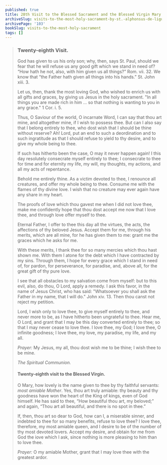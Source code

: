 ```yaml
---
published: true
title: 28th Visit to the Blessed Sacrament and the Blessed Virgin Mary
archiveSlug: visits-to-the-most-holy-sacrament-by-st.-alphonsus-de-liguori
archivePage: '103'
bookSlug: visits-to-the-most-holy-sacrament
tags: []
---
```


> ### Twenty-eighth Visit.
>
> God has given to us his only son; why, then, says St. Paul, should we fear that he will refuse us any good gift which we stand in need of? “How hath he not, also, with him given us all things?” Rom. vii. 32. We know that “the Father hath given all things into his hands.” St. John xiii. 3.
>
> Let us, then, thank the most loving God, who wished to enrich us with all gifts and graces, by giving us Jesus in the holy sacrament. "In all things you are made rich in him ... so that nothing is wanting to you in any grace." 1 Cor. i. 5.
>
> Thus, O Saviour of the world, O incarnate Word, I can say that thou art mine, and altogether mine, if I wish to possess thee. But can I also say that I belong entirely to thee, who dost wish that I should be thine without reserve? Ah! Lord, put an end to such a deordination and to such ingratitude as that I should refuse to yield to thy desire, and to give my whole being to thee.
>
> If such has hitherto been the case, O may it never happen again! I this day resolutely consecrate myself entirely to thee; I consecrate to thee for time and for eternity my life, my will, my thoughts, my actions, and all my acts of repentance.
>
> Behold me entirely thine. As a victim devoted to thee, I renounce all creatures, and offer my whole being to thee. Consume me with the flames of thy divine love. I wish that no creature may ever again have any share in my heart.
>
> The proofs of love which thou gavest me when I did not love thee, make me confidently hope that thou dost accept me now that I love thee, and through love offer myself to thee.
>
> Eternal Father, I offer to thee this day all the virtues, the acts, the affections of thy beloved Jesus. Accept them for me, through his merits, which are all mine, for he has given them to me: grant me the graces which he asks for me.
>
> With these merits, I thank thee for so many mercies which thou hast shown me. With them I atone for the debt which I have contracted by my sins. Through them, I hope for every grace which I stand in need of, for pardon, for perseverance, for paradise, and, above all, for the great gift of thy pure love.
>
> I see that all obstacles to my salvation come from myself: but to this evil, also, do thou, O Lord, apply a remedy. I ask this favor, in the name of Jesus Christ, who has said: "Whatsoever you shall ask the Father in my name, that I will do." John xiv. 13. Then thou canst not reject my petition.
>
> Lord, I wish only to love thee, to give myself entirely to thee, and never more to be, as I have hitherto been ungrateful to thee. Hear me, O Lord, and grant that I may be this day converted entirely to thee; so that I may never cease to love thee. I love thee, my God; I love thee, O infinite goodness; I love thee, my love, my paradise, my life, and my all.
>
> *Prayer:* My Jesus, my all, thou dost wish me to be thine; I wish thee to be mine.
>
> *The Spiritual Communion.*
>
> #### Twenty-eighth visit to the Blessed Virgin.
>
> O Mary, how lovely is the name given to thee by thy faithful servants: *most amiable Mother*. Yes, thou art truly amiable: thy beauty and thy goodness have won the heart of the King of kings, even of God himself. He has said to thee, “How beautiful thou art, my beloved;” and again, “Thou art all beautiful, and there is no spot in thee.”
>
> If, then, thou art so dear to God, how can I, a miserable sinner, and indebted to thee for so many benefits, refuse to love thee? I love thee, therefore, my most amiable queen, and I desire to be of the number of thy most devoted lovers. Accept my desire, and obtain for me from God the iove which I ask, since nothing is more pleasing to him than to love thee.
>
> *Prayer:* O my amiable Mother, grant that I may love thee with the greatest ardor.
